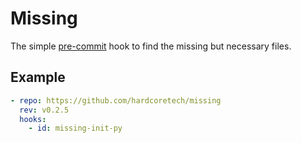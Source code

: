 # Missing #
The simple [pre-commit][0] hook to find the missing but necessary files.

## Example ##
```yaml
- repo: https://github.com/hardcoretech/missing
  rev: v0.2.5
  hooks:
    - id: missing-init-py
```

[0]: https://pre-commit.com/
